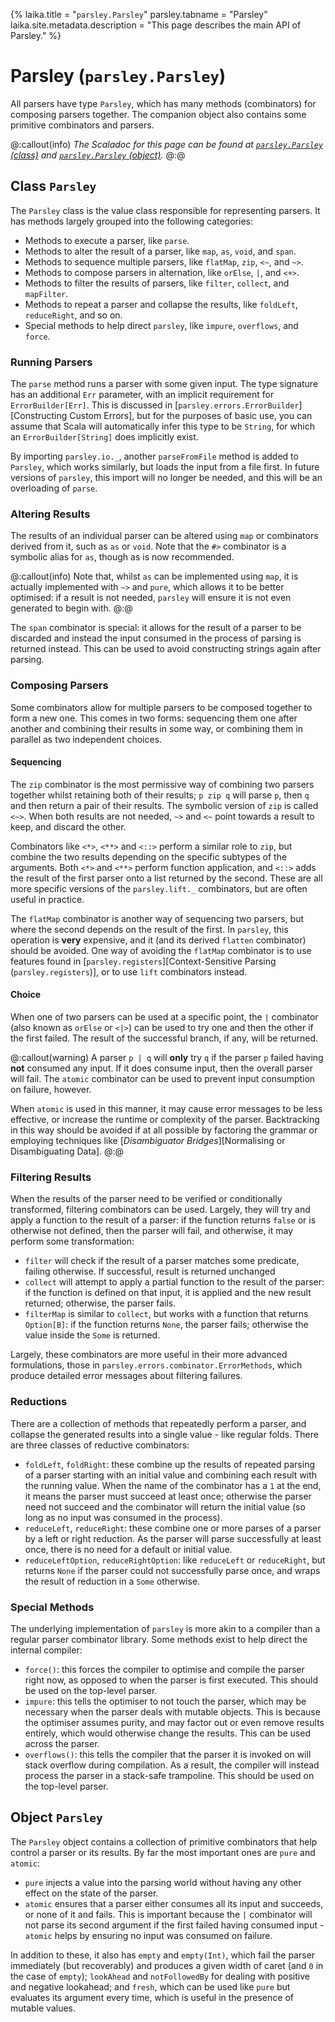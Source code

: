 {%
laika.title = "`parsley.Parsley`"
parsley.tabname = "Parsley"
laika.site.metadata.description = "This page describes the main API of Parsley."
%}
# Parsley (`parsley.Parsley`)

All parsers have type `Parsley`, which has many methods (combinators) for composing parsers
together. The companion object also contains some primitive combinators and parsers.

@:callout(info)
*The Scaladoc for this page can be found at [`parsley.Parsley` (class)](@:api(parsley.Parsley))
and [`parsley.Parsley` (object)](@:api(parsley.Parsley$)).*
@:@

## Class `Parsley`
The `Parsley` class is the value class responsible for representing parsers.
It has methods largely grouped into the following categories:

* Methods to execute a parser, like `parse`.
* Methods to alter the result of a parser, like `map`, `as`, `void`, and `span`.
* Methods to sequence multiple parsers, like `flatMap`, `zip`, `<~`, and `~>`.
* Methods to compose parsers in alternation, like `orElse`, `|`, and `<+>`.
* Methods to filter the results of parsers, like `filter`, `collect`,
  and `mapFilter`.
* Methods to repeat a parser and collapse the results, like `foldLeft`,
  `reduceRight`, and so on.
* Special methods to help direct `parsley`, like `impure`, `overflows`, and
  `force`.

### Running Parsers
The `parse` method runs a parser with some given input. The type signature has
an additional `Err` parameter, with an implicit requirement for
`ErrorBuilder[Err]`. This is discussed in
[`parsley.errors.ErrorBuilder`][Constructing Custom Errors], but for
the purposes of basic use, you can assume that Scala will automatically infer
this type to be `String`, for which an `ErrorBuilder[String]` does implicitly
exist.

By importing `parsley.io._`, another `parseFromFile` method is added to
`Parsley`, which works similarly, but loads the input from a file first.
In future versions of `parsley`, this import will no longer be needed, and
this will be an overloading of `parse`.

### Altering Results
The results of an individual parser can be altered using `map` or combinators
derived from it, such as `as` or `void`. Note that the `#>` combinator is
a symbolic alias for `as`, though as is now recommended.

@:callout(info)
Note that, whilst `as` can be implemented using `map`, it is
actually implemented with `~>` and `pure`, which allows it to be better
optimised: if a result is not needed, `parsley` will ensure it is not
even generated to begin with.
@:@

The `span` combinator is special: it allows for the result of a parser to be discarded and instead the input consumed in the process of parsing is returned
instead. This can be used to avoid constructing strings again after parsing.

### Composing Parsers
Some combinators allow for multiple parsers to be composed together to form
a new one. This comes in two forms: sequencing them one after another and
combining their results in some way, or combining them in parallel as two
independent choices.

#### Sequencing
The `zip` combinator is the most permissive way of combining two parsers together
whilst retaining both of their results; `p zip q` will parse `p`, then `q` and
then return a pair of their results. The symbolic version of `zip` is called `<~>`. When both results are not needed, `~>` and `<~` point towards a result to
keep, and discard the other.

Combinators like `<*>`, `<**>` and `<::>` perform a similar role to `zip`, but
combine the two results depending on the specific subtypes of the arguments.
Both `<*>` and `<**>` perform function application, and `<::>` adds the result
of the first parser onto a list returned by the second. These are all more
specific versions of the `parsley.lift._` combinators, but are often useful
in practice.

The `flatMap` combinator is another way of sequencing two parsers, but where
the second depends on the result of the first. In `parsley`, this operation
is **very** expensive, and it (and its derived `flatten` combinator) should
be avoided. One way of avoiding the `flatMap` combinator is to use features
found in [`parsley.registers`][Context-Sensitive Parsing (`parsley.registers`)],
or to use `lift` combinators instead.

#### Choice
When one of two parsers can be used at a specific point, the `|` combinator (also
known as `orElse` or `<|>`) can be used to try one and then the other if the
first failed. The result of the successful branch, if any, will be returned.

@:callout(warning)
A parser `p | q` will **only** try `q` if the parser `p` failed having **not**
consumed any input. If it does consume input, then the overall parser will fail.
The `atomic` combinator can be used to prevent input consumption on failure,
however.

When `atomic` is used in this manner, it may cause error messages to be less
effective, or increase the runtime or complexity of the parser. Backtracking
in this way should be avoided if at all possible by factoring the grammar or
employing techniques like [*Disambiguator Bridges*][Normalising or Disambiguating Data].
@:@

### Filtering Results
When the results of the parser need to be verified or conditionally transformed,
filtering combinators can be used. Largely, they will try and apply a function
to the result of a parser: if the function returns `false` or is otherwise not defined, then the parser will fail, and otherwise, it may perform some
transformation:

* `filter` will check if the result of a parser matches some predicate, failing
  otherwise. If successful, result is returned unchanged
* `collect` will attempt to apply a partial function to the result of the parser:
  if the function is defined on that input, it is applied and the new result
  returned; otherwise, the parser fails.
* `filterMap` is similar to `collect`, but works with a function that returns
  `Option[B]`: if the function returns `None`, the parser fails; otherwise the
  value inside the `Some` is returned.

Largely, these combinators are more useful in their more advanced formulations,
those in `parsley.errors.combinator.ErrorMethods`, which produce detailed
error messages about filtering failures.

### Reductions
There are a collection of methods that repeatedly perform a parser, and collapse
the generated results into a single value - like regular folds. There are three classes of reductive combinators:

* `foldLeft`, `foldRight`: these combine up the results of repeated parsing
  of a parser starting with an initial value and combining each result with
  the running value. When the name of the combinator has a `1` at the end, it
  means the parser must succeed at least once; otherwise the parser need not
  succeed and the combinator will return the initial value (so long as no input
  was consumed in the process).
* `reduceLeft`, `reduceRight`: these combine one or more parses of a parser
  by a left or right reduction. As the parser will parse successfully at least
  once, there is no need for a default or initial value.
* `reduceLeftOption`, `reduceRightOption`: like `reduceLeft` or `reduceRight`,
  but returns `None` if the parser could not successfully parse once, and wraps
  the result of reduction in a `Some` otherwise.

### Special Methods
The underlying implementation of `parsley` is more akin to a compiler than
a regular parser combinator library. Some methods exist to help direct the
internal compiler:

* `force()`: this forces the compiler to optimise and compile the parser
  right now, as opposed to when the parser is first executed. This should be
  used on the top-level parser.
* `impure`: this tells the optimiser to not touch the parser, which may
  be necessary when the parser deals with mutable objects. This is because
  the optimiser assumes purity, and may factor out or even remove results
  entirely, which would otherwise change the results. This can be used
  across the parser.
* `overflows()`: this tells the compiler that the parser it is invoked on
  will stack overflow during compilation. As a result, the compiler will
  instead process the parser in a stack-safe trampoline. This should be
  used on the top-level parser.

## Object `Parsley`
The `Parsley` object contains a collection of primitive combinators that help
control a parser or its results. By far the most important ones are `pure` and
`atomic`:

* `pure` injects a value into the parsing world without having any other effect
  on the state of the parser.
* `atomic` ensures that a parser either consumes all its input and succeeds, or
  none of it and fails. This is important because the `|` combinator will not
  parse its second argument if the first failed having consumed input - `atomic`
  helps by ensuring no input was consumed on failure.

In addition to these, it also has `empty` and `empty(Int)`, which fail the parser
immediately (but recoverably) and produces a given width of caret (and `0` in the case of `empty`); `lookAhead` and `notFollowedBy` for dealing with positive
and negative lookahead; and `fresh`, which can be used like `pure` but evaluates
its argument every time, which is useful in the presence of mutable values.
